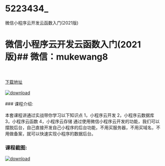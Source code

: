 # 5223434_
微信小程序云开发云函数入门(2021版)
# 微信小程序云开发云函数入门(2021版)## 微信：mukewang8
<br/></br>[下载地址](http://www.36tz.cn/article/5223434 "下载地址")
<br/></br>[![download](http://36tz.cn/muke_img/2022_03_1-100-300x173.png "下载地址")](http://www.36tz.cn/article/5223434 "下载地址")
<br/></br>### 课程介绍:<br/></br>本套课程讲通过实战带你学习以下知识点
1，小程序云开发
2，小程序云数据库
3，小程序云函数
4，小程序云存储
通过使用微信小程序云开发的功能，我们可以摆脱后台，自己直接开发自己小程序的后台功能，不用买服务器，不用买域名，不用做备案，就可以快速实现小程序的数据后台。

### 课程截图:
[![download](http://36tz.cn/muke_img/2021_12_2-3.png "下载地址")](http://www.36tz.cn/article/5223434 "下载地址")
